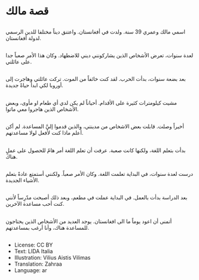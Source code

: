 # قصة مالك

##
اسمي مالك وعمري 39 سنة. ولدت في أفغانستان. واعتنق ديناً مختلفا للدين الرسمي لدولة أفغانستان.

##
لعدة سنوات، تعرض الأشخاص الذين يشاركونني ديني للاضطهاد. وكان هذا الأمر صعباً جدا على عائلتي.

##
بعد بضعة سنوات، بدأت الحرب. لقد كنت خائفاً من الموت. تركت عائلتي وهاجرت إلى أوروبا لكي ابدأ حياةً جديدة.

##
مشيت كيلومترات كثيرة على الأقدام. أحياناً لم يكن لدي أي طعام او مأوى، وبعض الأشخاص الذين هاجروا معي ماتوا.

##
أخيراً وصلت. قابلت بعض الاشخاص من مدينتي، والذين قدموا إليَّ المساعدة. لم أكن أعلم ماذا كنت لأفعل لولا مساعدتهم.

##
بدأت بتعلم اللغة، ولكنها كانت صعبة. عرفت أن تعلم اللغة أمر هامٌ للحصول على عملٍ هناك.

##
درست لعدة سنوات، في البداية تعلمت اللغة. وكان الأمر صعباً. ولكنني أستمتع عادةً بتعلم الأشياء الجديدة.

##
بعد الدراسة بدأت بالعمل. في البداية عملت في مطعم، وبعد ذلك أصبحت مدّرِساً لأنني كنت أحب مساعدة الآخرين.

##
أتمنى أن اعود يوماً ما الى افغانستان. يوجد العديد من الأشخاص الذين يحتاجون للمساعدة هناك، وأنا أرغب بمساعدتهم.

##
* License: CC BY
* Text: LIDA Italia
* Illustration: Vilius Aistis Vilimas
* Translation: Zahraa
* Language: ar
